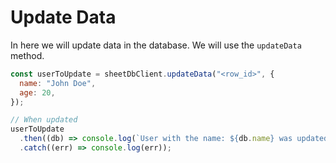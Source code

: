 # Update Data

In here we will update data in the database. We will use the `updateData` method.

```js
const userToUpdate = sheetDbClient.updateData("<row_id>", {
  name: "John Doe",
  age: 20,
});

// When updated
userToUpdate
  .then((db) => console.log(`User with the name: ${db.name} was updated`))
  .catch((err) => console.log(err));
```
